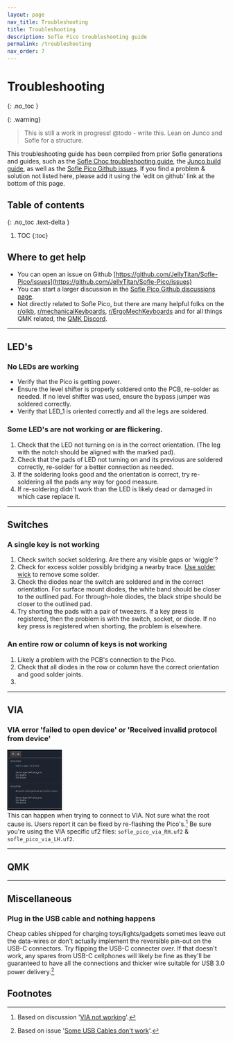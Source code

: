 ```yaml
---
layout: page
nav_title: Troubleshooting
title: Troubleshooting
description: Sofle Pico troubleshooting guide
permalink: /troubleshooting
nav_order: 7
---
```

# Troubleshooting
{: .no_toc }

{: .warning}
> This is still a work in progress!
> @todo - write this. Lean on Junco and Sofle for a structure.

This troubleshooting guide has been compiled from prior Sofle generations and guides, such as the [Sofle Choc troubleshooting guide](https://brianlow.notion.site/Troubleshooting-3633bac9a74b4f0298151b437c992e53), the [Junco build guide](https://github.com/daneski13/Junco?tab=readme-ov-file#troubleshooting), as well as the [Sofle Pico Github issues](https://github.com/JellyTitan/Sofle-Pico/issues). If you find a problem & solution not listed here, please add it using the 'edit on github' link at the bottom of this page.

## Table of contents
{: .no_toc .text-delta }

1. TOC
{:toc}

## Where to get help

* You can open an issue on Github [https://github.com/JellyTitan/Sofle-Pico/issues](https://github.com/JellyTitan/Sofle-Pico/issues)
* You can start a larger discussion in the [Sofle Pico Github discussions page](https://github.com/JellyTitan/Sofle-Pico/discussions).
* Not directly related to Sofle Pico, but there are many helpful folks on the [r/olkb](https://www.reddit.com/r/olkb/), [r/mechanicalKeyboards](https://www.reddit.com/r/MechanicalKeyboards/), [r/ErgoMechKeyboards](https://www.reddit.com/r/ErgoMechKeyboards/) and for all things QMK related, the [QMK Discord](https://discord.com/invite/fBGYurv). 

<hr>

## LED's 

### No LEDs are working
* Verify that the Pico is getting power.
* Ensure the level shifter is properly soldered onto the PCB, re-solder as needed. If no level shifter was used, ensure the bypass jumper was soldered correctly.
* Verify that LED_1 is oriented correctly and all the legs are soldered.

### Some LED's are not working or are flickering.
1. Check that the LED not turning on is in the correct orientation. (The leg with the notch should be aligned with the marked pad).
1. Check that the pads of LED not turning on and its previous are soldered correctly, re-solder for a better connection as needed.
1. If the soldering looks good and the orientation is correct, try re-soldering all the pads any way for good measure.
1. If re-soldering didn't work than the LED is likely dead or damaged in which case replace it. 

<hr>

## Switches

### A single key is not working
1. Check switch socket soldering. Are there any visible gaps or 'wiggle'?
1. Check for excess solder possibly bridging a nearby trace. [Use solder wick](https://www.youtube.com/watch?v=Vou2xlJkuoU) to remove some solder. 
1. Check the diodes near the switch are soldered and in the correct orientation. For surface mount diodes, the white band should be closer to the outlined pad. For through-hole diodes, the black stripe should be closer to the outlined pad.
2. Try shorting the pads with a pair of tweezers. If a key press is registered, then the problem is with the switch, socket, or diode. If no key press is registered when shorting, the problem is elsewhere.

### An entire row or column of keys is not working
1. Likely a problem with the PCB's connection to the Pico.
1. Check that all diodes in the row or column have the correct orientation and good solder joints.
1.
 
<hr>

## VIA

### VIA error 'failed to open device' or 'Received invalid protocol from device'
<img src="images/build_guide_pico/via_problems_undiagnosed.png" alt="via errors" width="25%"><br>This can happen when trying to connect to VIA. Not sure what the root cause is. Users report it can be fixed by re-flashing the Pico's.[^2] Be sure you're using the VIA specific uf2 files: `sofle_pico_via_RH.uf2` & `sofle_pico_via_LH.uf2`.

<hr>

## QMK

<hr>

## Miscellaneous

### Plug in the USB cable and nothing happens
Cheap cables shipped for charging toys/lights/gadgets sometimes leave out the data-wires or don't actually implement the reversible pin-out on the USB-C connectors. Try flipping the USB-C connecter over. If that doesn't work, any spares from USB-C cellphones will likely be fine as they'll be guaranteed to have all the connections and thicker wire suitable for USB 3.0 power delivery.[^1]

## Footnotes
[^1]: Based on issue '[Some USB Cables don't work](https://github.com/JellyTitan/Sofle-Pico/issues/14)'.
[^2]: Based on discussion '[VIA not working](https://github.com/JellyTitan/Sofle-Pico/discussions/18)'.